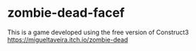 # zombie-dead-facef
This is a game developed using the free version of Construct3
https://migueltaveira.itch.io/zombie-dead
